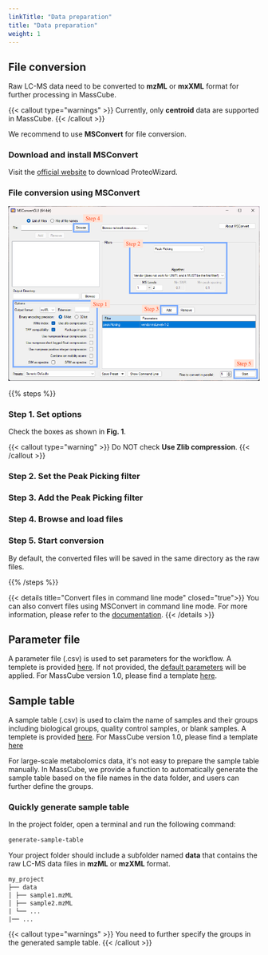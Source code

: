 ```yaml
---
linkTitle: "Data preparation"
title: "Data preparation"
weight: 1
---
```


## File conversion

Raw LC-MS data need to be converted to **mzML** or **mxXML** format for further processing in MassCube.

{{< callout type="warnings" >}}
Currently, only **centroid** data are supported in MassCube.
{{< /callout >}}

We recommend to use **MSConvert** for file conversion.

### Download and install MSConvert

Visit the [official website](https://proteowizard.sourceforge.io/download.html) to download ProteoWizard.

### File conversion using MSConvert

![](MSConvert.png "Fig. 1. MSConvert GUI")

{{% steps %}}

### Step 1. Set options

Check the boxes as shown in **Fig. 1**.

{{< callout type="warning" >}}
Do NOT check **Use Zlib compression**.
{{< /callout >}}

### Step 2. Set the Peak Picking filter

### Step 3. Add the Peak Picking filter

### Step 4. Browse and load files

### Step 5. Start conversion

By default, the converted files will be saved in the same directory as the raw files.

{{% /steps %}}

{{< details title="Convert files in command line mode" closed="true">}}
You can also convert files using MSConvert in command line mode. For more information, please refer to the [documentation](https://proteowizard.sourceforge.io/tools/msconvert.html).
{{< /details >}}

## Parameter file

A parameter file (.csv) is used to set parameters for the workflow. A templete is provided [here](https://github.com/huaxuyu/masscubedocs/blob/main/content/docs/parameters.csv). If not provided, the [default parameters](../parameters) will be applied. For MassCube version 1.0, please find a template [here](https://github.com/huaxuyu/masscubedocs/blob/main/content/docs/parameters_ver1.csv).

## Sample table

A sample table (.csv) is used to claim the name of samples and their groups including biological groups, quality control samples, or blank samples. A templete is provided [here](https://github.com/huaxuyu/masscubedocs/blob/main/content/docs/sample_table.csv). For MassCube version 1.0, please find a template [here](https://github.com/huaxuyu/masscubedocs/blob/main/content/docs/sample_table_ver1.csv)

For large-scale metabolomics data, it's not easy to prepare the sample table manually. In MassCube, we provide a function to automatically generate the sample table based on the file names in the data folder, and users can further define the groups.

### Quickly generate sample table

In the project folder, open a terminal and run the following command:

```bash
generate-sample-table
```

Your project folder should include a subfolder named **data** that contains the raw LC-MS data files in **mzML** or **mzXML** format.

```
my_project
├── data
│ ├── sample1.mzML
│ ├── sample2.mzML
| └── ...
|── ...
```

{{< callout type="warnings" >}}
You need to further specify the groups in the generated sample table.
{{< /callout >}}
